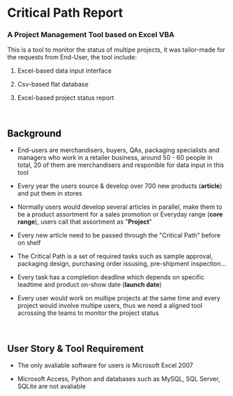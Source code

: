 # Critical Path Report
### A Project Management Tool based on Excel VBA

This is a tool to monitor the status of multipe projects, it was tailor-made for the requests from End-User, the tool include:

1. Excel-based data input interface

2. Csv-based flat database

3. Excel-based project status report

<br>
  
## <font color=black>Background</font>

* End-users are merchandisers, buyers, QAs, packaging specialists and managers who work in a retailer business, around 50 - 60 people in total, 20 of them are merchandisers and responible for data input in this tool

* Every year the users source & develop over 700 new products (**article**) and put them in stores

* Normally users would develop several articles in parallel, make them to be a product assortment for a sales promotion or Everyday range (**core range**), users call that assortment as "**Project**"

* Every new article need to be passed through the "Critical Path" before on shelf

* The Critical Path is a set of required tasks such as sample approval, packaging design, purchasing order issusing, pre-shipment inspection...

* Every task has a completion deadline which depends on specific leadtime and product on-show date (**launch date**)

* Every user would work on multipe projects at the same time and every project would involve multipe users, thus we need a aligned tool acrossing the teams to monitor the project status

<br>
  
## User Story & Tool Requirement

* The only avaliable software for users is Microsoft Excel 2007

* Microsoft Access, Python and databases such as MySQL, SQL Server, SQLite are not avaliable

